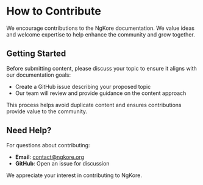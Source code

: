 # How to Contribute

We encourage contributions to the NgKore documentation. We value ideas and welcome expertise to help enhance the community and grow together.

## Getting Started

Before submitting content, please discuss your topic to ensure it aligns with our documentation goals:

- Create a GitHub issue describing your proposed topic
- Our team will review and provide guidance on the content approach

This process helps avoid duplicate content and ensures contributions provide value to the community.

## Need Help?

For questions about contributing:
- **Email**: contact@ngkore.org
- **GitHub**: Open an issue for discussion

We appreciate your interest in contributing to NgKore.